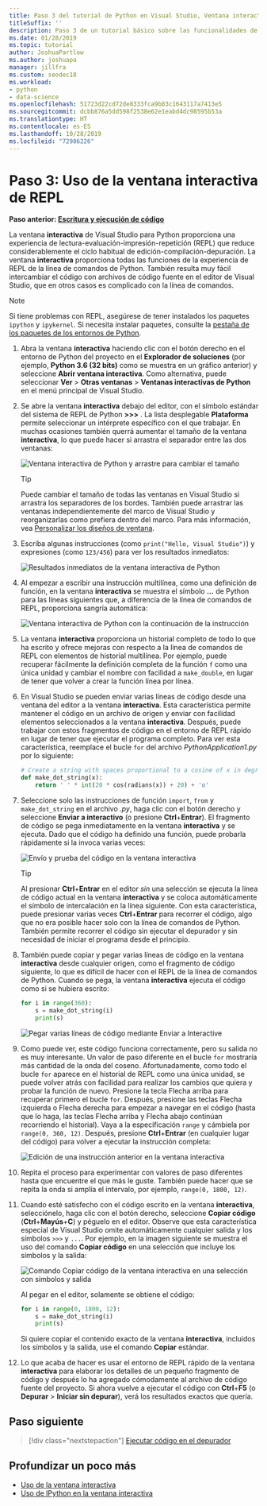 ```yaml
---
title: Paso 3 del tutorial de Python en Visual Studio, Ventana interactiva de REPL
titleSuffix: ''
description: Paso 3 de un tutorial básico sobre las funcionalidades de Python en Visual Studio, que trata sobre la ventana interactiva REPL de Python.
ms.date: 01/28/2019
ms.topic: tutorial
author: JoshuaPartlow
ms.author: joshuapa
manager: jillfra
ms.custom: seodec18
ms.workload:
- python
- data-science
ms.openlocfilehash: 51723d22cd72de8333fca9b83c1643117a7413e5
ms.sourcegitcommit: dcbb876a5dd598f2538e62e1eabd4dc98595b53a
ms.translationtype: HT
ms.contentlocale: es-ES
ms.lasthandoff: 10/28/2019
ms.locfileid: "72986226"
---
```

# <a name="step-3-use-the-interactive-repl-window"></a>Paso 3: Uso de la ventana interactiva de REPL

**Paso anterior: [Escritura y ejecución de código](tutorial-working-with-python-in-visual-studio-step-02-writing-code.md)**

La ventana **interactiva** de Visual Studio para Python proporciona una experiencia de lectura-evaluación-impresión-repetición (REPL) que reduce considerablemente el ciclo habitual de edición-compilación-depuración. La ventana **interactiva** proporciona todas las funciones de la experiencia de REPL de la línea de comandos de Python. También resulta muy fácil intercambiar el código con archivos de código fuente en el editor de Visual Studio, que en otros casos es complicado con la línea de comandos.

> [!NOTE]
> Si tiene problemas con REPL, asegúrese de tener instalados los paquetes `ipython` y `ipykernel`. Si necesita instalar paquetes, consulte la [pestaña de los paquetes de los entornos de Python](/en-us/visualstudio/python/python-environments-window-tab-reference#packages-tab).

1. Abra la ventana **interactiva** haciendo clic con el botón derecho en el entorno de Python del proyecto en el **Explorador de soluciones** (por ejemplo, **Python 3.6 (32 bits)** como se muestra en un gráfico anterior) y seleccione **Abrir ventana interactiva**. Como alternativa, puede seleccionar **Ver** > **Otras ventanas** > **Ventanas interactivas de Python** en el menú principal de Visual Studio.

1. Se abre la ventana **interactiva** debajo del editor, con el símbolo estándar del sistema de REPL de Python **>>>** . La lista desplegable **Plataforma** permite seleccionar un intérprete específico con el que trabajar. En muchas ocasiones también querrá aumentar el tamaño de la ventana **interactiva**, lo que puede hacer si arrastra el separador entre las dos ventanas:

    ![Ventana interactiva de Python y arrastre para cambiar el tamaño](media/vs-getting-started-python-11-interactive1b.png)

    > [!Tip]
    > Puede cambiar el tamaño de todas las ventanas en Visual Studio si arrastra los separadores de los bordes. También puede arrastrar las ventanas independientemente del marco de Visual Studio y reorganizarlas como prefiera dentro del marco. Para más información, vea [Personalizar los diseños de ventana](../ide/customizing-window-layouts-in-visual-studio.md).

1. Escriba algunas instrucciones (como `print("Hello, Visual Studio")`) y expresiones (como `123/456`) para ver los resultados inmediatos:

    ![Resultados inmediatos de la ventana interactiva de Python](media/vs-getting-started-python-12-interactive2.png)

1. Al empezar a escribir una instrucción multilínea, como una definición de función, en la ventana **interactiva** se muestra el símbolo **...** de Python para las líneas siguientes que, a diferencia de la línea de comandos de REPL, proporciona sangría automática:

    ![Ventana interactiva de Python con la continuación de la instrucción](media/vs-getting-started-python-13-interactive3.png)

1. La ventana **interactiva** proporciona un historial completo de todo lo que ha escrito y ofrece mejoras con respecto a la línea de comandos de REPL con elementos de historial multilínea. Por ejemplo, puede recuperar fácilmente la definición completa de la función `f` como una única unidad y cambiar el nombre con facilidad a `make_double`, en lugar de tener que volver a crear la función línea por línea.

1. En Visual Studio se pueden enviar varias líneas de código desde una ventana del editor a la ventana **interactiva**. Esta característica permite mantener el código en un archivo de origen y enviar con facilidad elementos seleccionados a la ventana **interactiva**. Después, puede trabajar con estos fragmentos de código en el entorno de REPL rápido en lugar de tener que ejecutar el programa completo. Para ver esta característica, reemplace el bucle `for` del archivo *PythonApplication1.py* por lo siguiente:

    ```python
    # Create a string with spaces proportional to a cosine of x in degrees
    def make_dot_string(x):
        return ' ' * int(20 * cos(radians(x)) + 20) + 'o'
    ```

1. Seleccione solo las instrucciones de función `import`, `from` y `make_dot_string` en el archivo *.py*, haga clic con el botón derecho y seleccione **Enviar a interactivo** (o presione **Ctrl**+**Entrar**). El fragmento de código se pega inmediatamente en la ventana **interactiva** y se ejecuta. Dado que el código ha definido una función, puede probarla rápidamente si la invoca varias veces:

    ![Envío y prueba del código en la ventana interactiva](media/vs-getting-started-python-14-interactive4.png)

    > [!Tip]
    > Al presionar **Ctrl**+**Entrar** en el editor *sin* una selección se ejecuta la línea de código actual en la ventana **interactiva** y se coloca automáticamente el símbolo de intercalación en la línea siguiente. Con esta característica, puede presionar varias veces **Ctrl**+**Entrar** para recorrer el código, algo que no era posible hacer solo con la línea de comandos de Python. También permite recorrer el código sin ejecutar el depurador y sin necesidad de iniciar el programa desde el principio.

1. También puede copiar y pegar varias líneas de código en la ventana **interactiva** desde cualquier origen, como el fragmento de código siguiente, lo que es difícil de hacer con el REPL de la línea de comandos de Python. Cuando se pega, la ventana **interactiva** ejecuta el código como si se hubiera escrito:

    ```python
    for i in range(360):
        s = make_dot_string(i)
        print(s)
    ```

    ![Pegar varias líneas de código mediante Enviar a Interactive](media/vs-getting-started-python-15-interactive5.png)

1. Como puede ver, este código funciona correctamente, pero su salida no es muy interesante. Un valor de paso diferente en el bucle `for` mostraría más cantidad de la onda del coseno. Afortunadamente, como todo el bucle `for` aparece en el historial de REPL como una única unidad, se puede volver atrás con facilidad para realizar los cambios que quiera y probar la función de nuevo. Presione la tecla Flecha arriba para recuperar primero el bucle `for`. Después, presione las teclas Flecha izquierda o Flecha derecha para empezar a navegar en el código (hasta que lo haga, las teclas Flecha arriba y Flecha abajo continúan recorriendo el historial). Vaya a la especificación `range` y cámbiela por `range(0, 360, 12)`. Después, presione **Ctrl**+**Entrar** (en cualquier lugar del código) para volver a ejecutar la instrucción completa:

    ![Edición de una instrucción anterior en la ventana interactiva](media/vs-getting-started-python-16-interactive6.png)

1. Repita el proceso para experimentar con valores de paso diferentes hasta que encuentre el que más le guste. También puede hacer que se repita la onda si amplía el intervalo, por ejemplo, `range(0, 1800, 12)`.

1. Cuando esté satisfecho con el código escrito en la ventana **interactiva**, selecciónelo, haga clic con el botón derecho, seleccione **Copiar código** (**Ctrl**+**Mayús**+**C**) y péguelo en el editor. Observe que esta característica especial de Visual Studio omite automáticamente cualquier salida y los símbolos `>>>` y `...`. Por ejemplo, en la imagen siguiente se muestra el uso del comando **Copiar código** en una selección que incluye los símbolos y la salida:

    ![Comando Copiar código de la ventana interactiva en una selección con símbolos y salida](media/vs-getting-started-python-17-interactive7.png)

    Al pegar en el editor, solamente se obtiene el código:

    ```python
    for i in range(0, 1800, 12):
        s = make_dot_string(i)
        print(s)
    ```

    Si quiere copiar el contenido exacto de la ventana **interactiva**, incluidos los símbolos y la salida, use el comando **Copiar** estándar.

1. Lo que acaba de hacer es usar el entorno de REPL rápido de la ventana **interactiva** para elaborar los detalles de un pequeño fragmento de código y después lo ha agregado cómodamente al archivo de código fuente del proyecto. Si ahora vuelve a ejecutar el código con **Ctrl**+**F5** (o **Depurar** > **Iniciar sin depurar**), verá los resultados exactos que quería.

## <a name="next-step"></a>Paso siguiente

> [!div class="nextstepaction"]
> [Ejecutar código en el depurador](tutorial-working-with-python-in-visual-studio-step-04-debugging.md)

## <a name="go-deeper"></a>Profundizar un poco más

- [Uso de la ventana interactiva](python-interactive-repl-in-visual-studio.md)
- [Uso de IPython en la ventana interactiva](interactive-repl-ipython.md)
